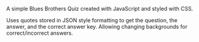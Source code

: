 A simple Blues Brothers Quiz created with JavaScript and styled with CSS. 

Uses quotes stored in JSON style formatting to get the question, the answer, and the correct answer key. Allowing changing backgrounds for correct/incorrect answers.
